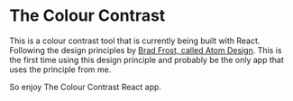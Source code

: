 # The Colour Contrast

This is a colour contrast tool that is currently being built with React. Following the design principles by [Brad Frost, called Atom Design](https://atomicdesign.bradfrost.com/table-of-contents/). This is the first time using this design principle and probably be the only app that uses the principle from me.

So enjoy The Colour Contrast React app.

